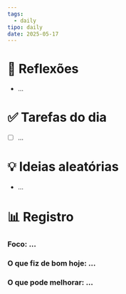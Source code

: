 ```yaml
---
tags:
  - daily
tipo: daily
date: 2025-05-17
---
```


# 🧠 Reflexões
- ...

# ✅ Tarefas do dia
- [ ] ...

# 💡 Ideias aleatórias
- ...

# 📊 Registro

### Foco: ...

### O que fiz de bom hoje: ...

### O que pode melhorar: ...